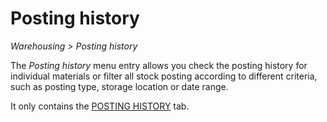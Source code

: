 # Posting history

*Warehousing > Posting history*

The *Posting history* menu entry allows you check the posting history for individual materials or filter all stock posting according to different criteria, such as posting type, storage location or date range.

It only contains the [POSTING HISTORY](./02a_PostingHistory.md) tab.